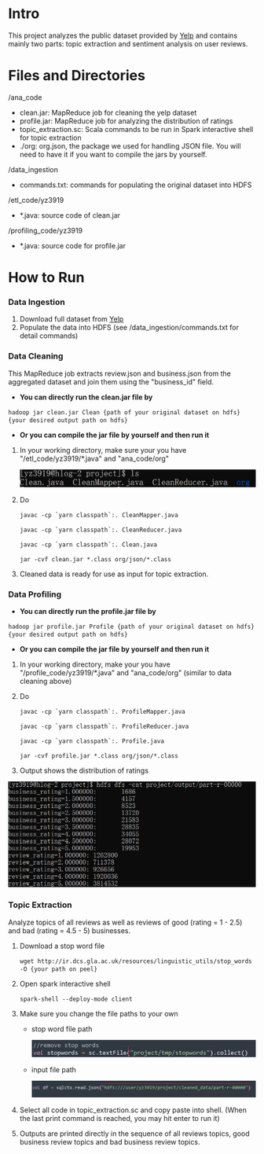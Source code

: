 # Intro

This project analyzes the public dataset provided by [Yelp](https://www.yelp.com/dataset) and contains mainly two parts: topic extraction and sentiment analysis on user reviews. 



# Files and Directories

/ana_code

- clean.jar: MapReduce job for cleaning the yelp dataset
- profile.jar: MapReduce job for analyzing the distribution of ratings
- topic_extraction.sc: Scala commands to be run in Spark interactive shell for topic extraction
- ./org: org.json, the package we used for handling JSON file. You will need to have it if you want to compile the jars by yourself. 

/data_ingestion

- commands.txt: commands for populating the original dataset into HDFS

/etl_code/yz3919

- *.java: source code of clean.jar

/profiling_code/yz3919

- *.java: source code for profile.jar

# How to Run

### Data Ingestion

1. Download full dataset from [Yelp](https://www.yelp.com/dataset)
2. Populate the data into HDFS (see /data_ingestion/commands.txt for detail commands)

### Data Cleaning

This MapReduce job extracts review.json and business.json from the aggregated dataset and join them using the "business_id" field. 

- **You can directly run the clean.jar file by**

```shell
hadoop jar clean.jar Clean {path of your original dataset on hdfs} {your desired output path on hdfs}
```

- **Or you can compile the jar file by yourself and then run it**

1. In your working directory, make sure your you have "/etl_code/yz3919/*.java" and "ana_code/org"

   ![image-20211121103521042](.\screenshots\readme_pics\image-20211121103521042.png)

2. Do

   ```shell
   javac -cp `yarn classpath`:. CleanMapper.java
   ```

   ```shell
   javac -cp `yarn classpath`:. CleanReducer.java
   ```

   ```shell
   javac -cp `yarn classpath`:. Clean.java
   ```

   ```shell
   jar -cvf clean.jar *.class org/json/*.class
   ```

3. Cleaned data is ready for use as input for topic extraction.

### Data Profiling

- **You can directly run the profile.jar file by**

```shell
hadoop jar profile.jar Profile {path of your original dataset on hdfs} {your desired output path on hdfs}
```

- **Or you can compile the jar file by yourself and then run it**

1. In your working directory, make your you have "/profile_code/yz3919/*.java" and "ana_code/org" (similar to data cleaning above)

   

2. Do

   ```shell
   javac -cp `yarn classpath`:. ProfileMapper.java
   ```

   ```shell
   javac -cp `yarn classpath`:. ProfileReducer.java
   ```

   ```shell
   javac -cp `yarn classpath`:. Profile.java
   ```

   ```shell
   jar -cvf profile.jar *.class org/json/*.class
   ```

3.  Output shows the distribution of ratings

   ![image-20211121104834286](.\screenshots\readme_pics\image-20211121104834286.png)



### Topic Extraction

Analyze topics of all reviews as well as reviews of good (rating = 1 - 2.5) and bad (rating = 4.5 - 5) businesses.

1. Download a stop word file

   ```
   wget http://ir.dcs.gla.ac.uk/resources/linguistic_utils/stop_words -O {your path on peel}
   ```

2. Open spark interactive shell

   ```
   spark-shell --deploy-mode client
   ```

3. Make sure you change the file paths to your own

   - stop word file path

     ![image-20211121110630835](.\screenshots\readme_pics\image-20211121110630835.png)

   - input file path

     ![image-20211121110605109](.\screenshots\readme_pics\image-20211121110605109.png)

4. Select all code in topic_extraction.sc and copy paste into shell. (When the last print command is reached, you may hit enter to run it)

5. Outputs are printed directly in the sequence of all reviews topics, good business review topics and bad business review topics.
